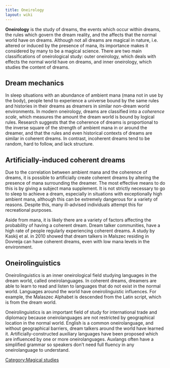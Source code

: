 ```yaml
---
title: Oneirology
layout: wiki
---
```

**Oneirology** is the study of dreams, the events which occur within
dreams, the rules which govern the dream reality, and the affects that
the normal world have on dreams. Although not all dreams are magical in
nature, i.e. altered or induced by the presence of mana, its importance
makes it considered by many to be a magical science. There are two main
classifications of oneirological study: outer oneirology, which deals
with effects the normal world have on dreams, and inner oneirology,
which studies the content of dreams.

## Dream mechanics

In sleep situations with an abundance of ambient mana (mana not in use
by the body), people tend to experience a universe bound by the same
rules and histories in their dreams as dreamers in similar non-dream
world environments. In modern oneirology, dreams are classified into a
*coherence scale*, which measures the amount the dream world is bound by
logical rules. Research suggests that the coherence of dreams is
proportional to the inverse square of the strength of ambient mana in or
around the dreamer, and that the rules and even historical contexts of
dreams are similar in coherent dreams. In contrast, incoherent dreams
tend to be random, hard to follow, and lack structure.

## Artificially-induced coherent dreams

Due to the correlation between ambient mana and the coherence of dreams,
it is possible to artificially create coherent dreams by altering the
presence of mana surrounding the dreamer. The most effective means to do
this is by giving a subject mana supplement. It is not strictly
necessary to go to sleep to achieve a dream, especially in situations
with exceptionally high ambient mana, although this can be extremely
dangerous for a variety of reasons. Despite this, many ill-advised
individuals attempt this for recreational purposes.

Aside from mana, it is likely there are a variety of factors affecting
the probability of having a coherent dream. Dream talker communities,
have a high rate of people regularly experiencing coherent dreams. A
study by Kaskij et al. in 2010 showed that dream talkers in Malszec
residing in Dovreija can have coherent dreams, even with low mana levels
in the environment.

## Oneirolinguistics

Oneirolinguistics is an inner oneirological field studying languages in
the dream world, called oneirolanguages. In coherent dreams, dreamers
are able to learn to read and listen to languages that do not exist in
the normal world. Languages around the world have oneirolinguistic
influences. For example, the Malaszec Alphabet is descended from the
Latin script, which is from the dream world.

Oneirolinguistics is an important field of study for international trade
and diplomacy because oneirolanguages are not restricted by geographical
location in the normal world. English is a common oneirolanguage, and
without geographical barriers, dream talkers around the world have
learned it. Artificially-constructed auxiliary languages have been
proposed which are influenced by one or more oneirolanguages. Auxlangs
often have a simplified grammar so speakers don't need full fluency in
any oneirolanguage to understand.

[Category:Magical studies](Category:Magical_studies "wikilink")